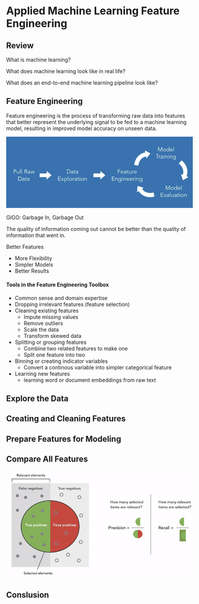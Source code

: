 # Applied Machine Learning Feature Engineering

## Review

What is machine learning?

What does machine learning look like in real life?

What does an end-to-end machine learning pipeline look like?

## Feature Engineering

Feature engineering is the process of transforming raw data into features that better represent the underlying signal to be fed to a machine learning model, resulting in improved model accuracy on unseen data.

![1](./1.png)

GIGO: Garbage In, Garbage Out

The quality of information coming out cannot be better than the quality of information that went in.

Better Features

- More Flexibility
- Simpler Models
- Better Results

#### Tools in the Feature Engineering Toolbox

- Common sense and domain expertise
- Dropping irrelevant features (feature selection)
- Cleaning existing features
  - Impute missing values
  - Remove outliers
  - Scale the data
  - Transform skewed data
- Splitting or grouping features
  - Combine two related features to make one
  - Split one feature into two
- Binning or creating indicator variables
  - Convert a continous variable into simpler categorical feature
- Learning new features
  - learning word or document embeddings from raw text

## Explore the Data



## Creating and Cleaning Features



## Prepare Features for Modeling



## Compare All Features

![2](./2.png)

## Conslusion

